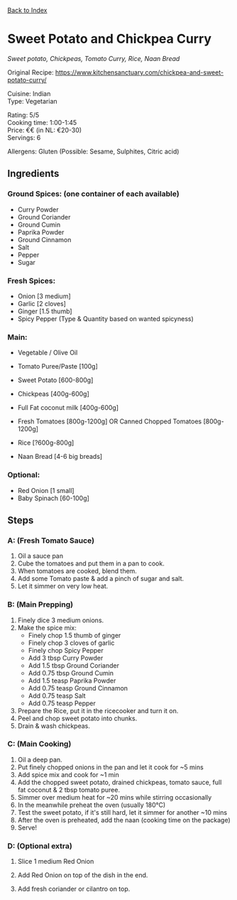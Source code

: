 [Back to Index](/index.md)

# Sweet Potato and Chickpea Curry
*Sweet potato, Chickpeas, Tomato Curry, Rice, Naan Bread*

Original Recipe: https://www.kitchensanctuary.com/chickpea-and-sweet-potato-curry/

Cuisine: Indian  
Type: Vegetarian  

Rating: 5/5  
Cooking time: 1:00-1:45  
Price: €€ (in NL: €20-30)  
Servings: 6  

Allergens: Gluten (Possible: Sesame, Sulphites, Citric acid)

## Ingredients

### Ground Spices: (one container of each available)
- Curry Powder
- Ground Coriander 
- Ground Cumin
- Paprika Powder
- Ground Cinnamon 
- Salt
- Pepper
- Sugar

### Fresh Spices:
- Onion [3 medium]
- Garlic [2 cloves]
- Ginger [1.5 thumb]
- Spicy Pepper (Type & Quantity based on wanted spicyness)

### Main:
- Vegetable / Olive Oil
- Tomato Puree/Paste [100g]
- Sweet Potato [600-800g]
- Chickpeas [400g-600g]
- Full Fat coconut milk [400g-600g]
- Fresh Tomatoes [800g-1200g] OR Canned Chopped Tomatoes [800g-1200g]

- Rice [?600g-800g]
- Naan Bread [4-6 big breads]

### Optional:
- Red Onion [1 small]
- Baby Spinach [60-100g]




## Steps


### A: (Fresh Tomato Sauce)
1. Oil a sauce pan
2. Cube the tomatoes and put them in a pan to cook.
3. When tomatoes are cooked, blend them.
4. Add some Tomato paste & add a pinch of sugar and salt.
5. Let it simmer on very low heat.


### B: (Main Prepping)
1. Finely dice 3 medium onions.
2. Make the spice mix:
    - Finely chop 1.5 thumb of ginger
    - Finely chop 3 cloves of garlic
    - Finely chop Spicy Pepper 
    - Add 3 tbsp Curry Powder
    - Add 1.5 tbsp Ground Coriander 
    - Add 0.75 tbsp Ground Cumin
    - Add 1.5 teasp Paprika Powder
    - Add 0.75 teasp Ground Cinnamon 
    - Add 0.75 teasp Salt
    - Add 0.75 teasp Pepper
3. Prepare the Rice, put it in the ricecooker and turn it on.
4. Peel and chop sweet potato into chunks.
5. Drain & wash chickpeas.

### C: (Main Cooking)
1. Oil a deep pan.
2. Put finely chopped onions in the pan and let it cook for ~5 mins
3. Add spice mix and cook for ~1 min
4. Add the chopped sweet potato, drained chickpeas, tomato sauce, full fat coconut & 2 tbsp tomato puree.
5. Simmer over medium heat for ~20 mins while stirring occasionally
6. In the meanwhile preheat the oven (usually 180°C)
7. Test the sweet potato, if it's still hard, let it simmer for another ~10 mins
8. After the oven is preheated, add the naan (cooking time on the package)
9. Serve!

### D: (Optional extra)
1. Slice 1 medium Red Onion 
2. Add Red Onion on top of the dish in the end.

1. Add fresh coriander or cilantro on top.
